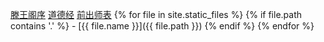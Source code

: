 [滕王阁序](twgx.md)
[道德经](ddj.md)
[前出师表](qcsb.md)
{% for file in site.static_files %}
  {% if file.path contains '.' %}
    - [{{ file.name }}]({{ file.path }})
  {% endif %}
{% endfor %}